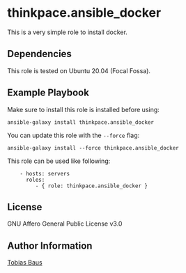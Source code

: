 thinkpace.ansible_docker
=========

This is a very simple role to install docker.

Dependencies
------------

This role is tested on Ubuntu 20.04 (Focal Fossa).

Example Playbook
----------------

Make sure to install this role is installed before using:

`ansible-galaxy install thinkpace.ansible_docker`

You can update this role with the `--force` flag:

`ansible-galaxy install --force thinkpace.ansible_docker`

This role can be used like following:

```
    - hosts: servers
      roles:
         - { role: thinkpace.ansible_docker }
```

License
-------

GNU Affero General Public License v3.0

Author Information
------------------

[Tobias Baus](https://tobiasbaus.de)
